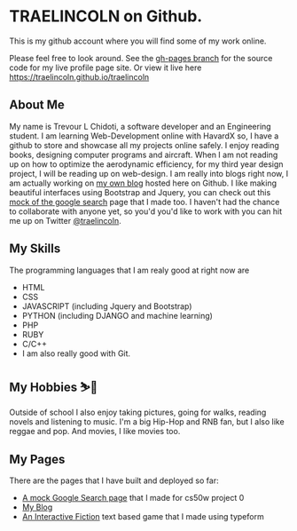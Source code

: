 # TRAELINCOLN on Github. 

This is my github account where you will find some of my work online.

Please feel free to look around.
See the [gh-pages branch](https://github.com/traelincoln/traelincoln/tree/gh-pages/) for the source code for my live profile page site. Or view it live here <https://traelincoln.github.io/traelincoln>

## About Me
My name is Trevour L Chidoti, a software developer and an Engineering student.
I am learning Web-Development online with HavardX so, I have a github to store and showcase all my projects online safely.
I enjoy reading books, designing computer programs and aircraft.
When I am not reading up on how to optimize the aerodynamic efficiency, for my third year design project, I will be reading up on web-design. 
I am really into blogs right now, I am actually working on [my own blog][1] hosted here on Github. 
I like making beautiful interfaces using Bootstrap and Jquery, you can check out this [mock of the google search][2] page that I made too.
I haven't had the chance to collaborate with anyone yet, so you'd you'd like to work with you can hit me up on Twitter [@traelincoln][3].

## My Skills
The programming languages that I am realy good at right now are
  - HTML 
  - CSS
  - JAVASCRIPT (including Jquery and Bootstrap)
  - PYTHON (including DJANGO and machine learning)
  - PHP
  - RUBY
  - C/C++
  - I am also really good with Git.

## My Hobbies ⛷️🎿
Outside of school I also enjoy taking pictures, going for walks, reading novels and listening to music. I'm a big Hip-Hop and RNB fan, but I also like reggae and pop. And movies, I like movies too.

## My Pages
There are the pages that I have built and deployed so far:
- [A mock Google Search page](https://traelincoln.github.io/cs50w-websites/) that I made for cs50w project 0
- [My Blog](https://traelincoln.github.io/traelincoln/)
- [An Interactive Fiction](https://traelincoln.github.io/traelincoln/typeform1.html/) text based game that I made using typeform 

[1]: https://traelincoln.github.io/traelincoln/
[2]: https://traelincoln.github.io/cs50w-websites/
[3]: https://twitter.com/traelicoln/
